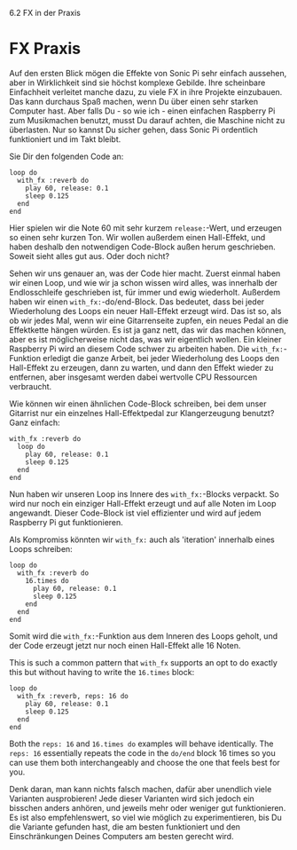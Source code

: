 6.2 FX in der Praxis

# FX Praxis

Auf den ersten Blick mögen die Effekte von Sonic Pi sehr einfach
aussehen, aber in Wirklichkeit sind sie höchst komplexe Gebilde. Ihre
scheinbare Einfachheit verleitet manche dazu, zu viele FX in ihre
Projekte einzubauen. Das kann durchaus Spaß machen, wenn Du über einen
sehr starken Computer hast. Aber falls Du - so wie ich - einen
einfachen Raspberry Pi zum Musikmachen benutzt, musst Du darauf
achten, die Maschine nicht zu überlasten. Nur so kannst Du sicher gehen,
dass Sonic Pi ordentlich funktioniert und im Takt bleibt.

Sie Dir den folgenden Code an:

```
loop do
  with_fx :reverb do
    play 60, release: 0.1
    sleep 0.125
  end
end
```

Hier spielen wir die Note 60 mit sehr kurzem `release:`-Wert, und 
erzeugen so einen sehr kurzen Ton. Wir wollen außerdem einen 
Hall-Effekt, und haben deshalb den notwendigen Code-Block außen herum
geschrieben. Soweit sieht alles gut aus. Oder doch nicht?

Sehen wir uns genauer an, was der Code hier macht. Zuerst einmal haben 
wir einen Loop, und wie wir ja schon wissen wird alles, was innerhalb 
der Endlosschleife geschrieben ist, für immer und ewig wiederholt.
Außerdem  haben wir einen `with_fx:`-do/end-Block. Das bedeutet, dass
bei jeder Wiederholung des Loops ein neuer Hall-Effekt erzeugt wird. Das
ist so, als ob wir jedes Mal, wenn wir eine Gitarrenseite zupfen, ein
neues Pedal an die Effektkette hängen würden. Es ist ja ganz nett, das
wir das machen können, aber es ist möglicherweise nicht das, was wir
eigentlich wollen. Ein kleiner Raspberry Pi wird an diesem Code schwer
zu arbeiten haben. Die `with_fx:`-Funktion erledigt die ganze Arbeit,
bei jeder Wiederholung des Loops den Hall-Effekt zu erzeugen, dann zu 
warten, und dann den Effekt wieder zu entfernen, aber insgesamt werden 
dabei wertvolle CPU Ressourcen verbraucht.

Wie können wir einen ähnlichen Code-Block schreiben, bei dem unser 
Gitarrist nur ein einzelnes Hall-Effektpedal zur Klangerzeugung benutzt?
Ganz einfach:

```
with_fx :reverb do
  loop do
    play 60, release: 0.1
    sleep 0.125
  end
end
```

Nun haben wir unseren Loop ins Innere des `with_fx:`-Blocks verpackt. 
So wird nur noch ein einziger Hall-Effekt erzeugt und auf alle Noten 
im Loop angewandt. Dieser Code-Block ist viel effizienter und wird 
auf jedem Raspberry Pi gut funktionieren.

Als Kompromiss könnten wir `with_fx:` auch als 'iteration' innerhalb
eines Loops schreiben:

```
loop do
  with_fx :reverb do
    16.times do
      play 60, release: 0.1
      sleep 0.125
    end
  end
end
```

Somit wird die `with_fx:`-Funktion aus dem Inneren des Loops geholt, und 
der Code erzeugt jetzt nur noch einen Hall-Effekt alle 16 Noten.

This is such a common pattern that `with_fx` supports an opt to do
exactly this but without having to write the `16.times` block:

```
loop do
  with_fx :reverb, reps: 16 do
    play 60, release: 0.1
    sleep 0.125
  end
end
```

Both the `reps: 16` and `16.times do` examples will behave
identically. The `reps: 16` essentially repeats the code in the `do/end`
block 16 times so you can use them both interchangeably and choose the
one that feels best for you.

Denk daran, man kann nichts falsch machen, dafür aber unendlich viele 
Varianten ausprobieren! Jede dieser Varianten wird sich jedoch ein 
bisschen anders anhören, und jeweils mehr oder weniger gut 
funktionieren. Es ist also empfehlenswert, so viel wie möglich zu 
experimentieren, bis Du die Variante gefunden hast, die am besten 
funktioniert und den Einschränkungen Deines Computers am besten gerecht 
wird.
